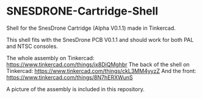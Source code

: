 # SNESDRONE-Cartridge-Shell

Shell for the SnesDrone Cartridge (Alpha V0.1.1) made in Tinkercad.

This shell fits with the SnesDrone PCB V0.1.1 and should work for both PAL and NTSC consoles.

The whole assembly on Tinkercad: https://www.tinkercad.com/things/ix8DiQMghbr
The back of the shell on Tinkercad: https://www.tinkercad.com/things/ckL3MM4yyzZ
And the front: https://www.tinkercad.com/things/8N7hERXWunS

A picture of the assembly is included in this repository.
